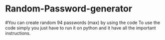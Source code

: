 # Random-Password-generator
#You can create random 94 passwords (max) by using the code
To use the code simply you just have to run it on python and it have all the important instructions.

